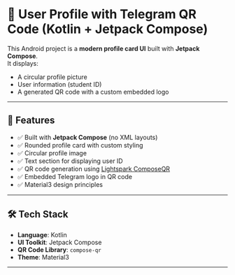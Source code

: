 # 📱 User Profile with Telegram QR Code (Kotlin + Jetpack Compose)

This Android project is a **modern profile card UI** built with **Jetpack Compose**.  
It displays:
- A circular profile picture  
- User information (student ID)  
- A generated QR code with a custom embedded logo  

---

## 🚀 Features
- ✅ Built with **Jetpack Compose** (no XML layouts)  
- ✅ Rounded profile card with custom styling  
- ✅ Circular profile image  
- ✅ Text section for displaying user ID  
- ✅ QR code generation using [Lightspark ComposeQR](https://github.com/lightsparkdev/compose-qr)  
- ✅ Embedded Telegram logo in QR code  
- ✅ Material3 design principles  

---

## 🛠️ Tech Stack
- **Language**: Kotlin  
- **UI Toolkit**: Jetpack Compose  
- **QR Code Library**: `compose-qr`  
- **Theme**: Material3
 
---
